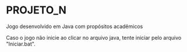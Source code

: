 # PROJETO_N
Jogo desenvolvido em Java com propósitos acadêmicos

Caso o jogo não inicie ao clicar no arquivo java, tente iniciar pelo arquivo "Iniciar.bat".

